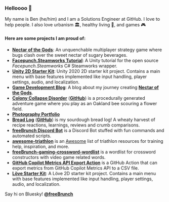### Helloooo 👋

My name is Ben (he/him) and I am a Solutions Engineer at GitHub. I love to help people. I also love urbanism 🏛️, healthy living 🚴, and games 🎮

#### Here are some projects I am proud of: 
- **[Nectar of the Gods](https://store.steampowered.com/app/1421410/Nectar_of_the_Gods/)**: An unquenchable multiplayer strategy game where bugs clash over the sweet nectar of sugary beverages.
- **[Facepunch.Steamworks Tutorial](https://github.com/bthomas2622/facepunch-steamworks-tutorial)**: A Unity tutorial for the open source *Facepunch.Steamworks* C# Steamworks wrapper. 
- **[Unity 2D Starter Kit](https://github.com/bthomas2622/unity-2d-starter-kit)**: Unity 2020 2D starter kit project. Contains a main menu with base features implemented like input handling, player settings, audio, and localization.
- **[Game Development Blog](http://bthomas2622.github.io/gamedevblog/index.html)**: A blog about my journey creating **[Nectar of the Gods](https://store.steampowered.com/app/1421410/Nectar_of_the_Gods/)**.
- **[Colony Collapse Disorder](http://bthomas2622.github.io/bee-game/welcomeScreen.html)** (**[GitHub](https://github.com/bthomas2622/bee-game)**) is a procedurally generated adventure game where you play as an Oakland bee scouring a flower field.
- **[Photography Portfolio](https://www.flickr.com/photos/150766453@N07/sets/72157683816082526/)**
- **[Bread Log](https://bthomas2622.github.io/bread-log/)** (**[GitHub](https://github.com/bthomas2622/bread-log)**) is my sourdough bread log! A wheaty harvest of recipe reactions, learnings, reviews and crumb comparisons.
- **[freeBrunch Discord Bot](https://github.com/bthomas2622/freeBrunch-discord-bot)** is a Discord Bot stuffed with fun commands and automated scripts.
- **[awesome-triathlon](https://github.com/bthomas2622/awesome-triathlon)** is an [Awesome](https://github.com/sindresorhus/awesome#readme) list of triathlon resources for training help, inspiration, and more.
- **[freeBrunch-gaming-crossword-wordlist](https://github.com/bthomas2622/freeBrunch-gaming-crossword-wordlist)** is a wordlist for crossword constructors with video game related words.
- **[GitHub Copilot Metrics API Export Action](https://github.com/marketplace/actions/github-copilot-metrics-api-export)** is a GitHub Action that can export metrics from GitHub Copilot Metrics API to a CSV file.
- **[Löve Starter Kit](https://github.com/bthomas2622/love2d-starter-kit)**: A Löve 2D starter kit project. Contains a main menu with base features implemented like input handling, player settings, audio, and localization.

Say hi on Bluesky! **[@freeBrunch](https://bsky.app/profile/freebrunch.bsky.social)**
